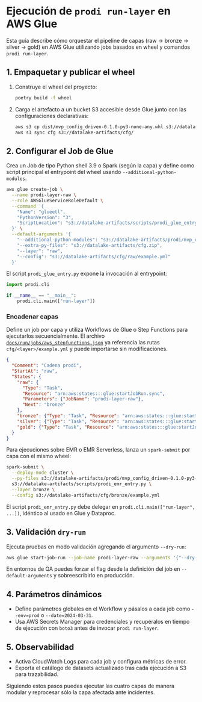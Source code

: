 # Ejecución de `prodi run-layer` en AWS Glue

Esta guía describe cómo orquestar el pipeline de capas (raw → bronze → silver →
gold) en AWS Glue utilizando jobs basados en wheel y comandos `prodi run-layer`.

## 1. Empaquetar y publicar el wheel

1. Construye el wheel del proyecto:
   ```bash
   poetry build -f wheel
   ```
2. Carga el artefacto a un bucket S3 accesible desde Glue junto con las
   configuraciones declarativas:
   ```bash
   aws s3 cp dist/mvp_config_driven-0.1.0-py3-none-any.whl s3://datalake-artifacts/prodi/
   aws s3 sync cfg s3://datalake-artifacts/cfg/
   ```

## 2. Configurar el Job de Glue

Crea un Job de tipo Python shell 3.9 o Spark (según la capa) y define como script
principal el entrypoint del wheel usando `--additional-python-modules`.

```bash
aws glue create-job \
  --name prodi-layer-raw \
  --role AWSGlueServiceRoleDefault \
  --command '{
    "Name": "glueetl",
    "PythonVersion": "3",
    "ScriptLocation": "s3://datalake-artifacts/scripts/prodi_glue_entry.py"
  }' \
  --default-arguments '{
    "--additional-python-modules": "s3://datalake-artifacts/prodi/mvp_config_driven-0.1.0-py3-none-any.whl",
    "--extra-py-files": "s3://datalake-artifacts/cfg.zip",
    "--layer": "raw",
    "--config": "s3://datalake-artifacts/cfg/raw/example.yml"
  }'
```

El script `prodi_glue_entry.py` expone la invocación al entrypoint:

```python
import prodi.cli

if __name__ == "__main__":
    prodi.cli.main(["run-layer"])
```

### Encadenar capas

Define un job por capa y utiliza Workflows de Glue o Step Functions para
ejecutarlos secuencialmente. El archivo [`docs/run/jobs/aws_stepfunctions.json`](jobs/aws_stepfunctions.json)
ya referencia las rutas `cfg/<layer>/example.yml` y puede importarse sin
modificaciones.

```json
{
  "Comment": "Cadena prodi",
  "StartAt": "raw",
  "States": {
    "raw": {
      "Type": "Task",
      "Resource": "arn:aws:states:::glue:startJobRun.sync",
      "Parameters": {"JobName": "prodi-layer-raw"},
      "Next": "bronze"
    },
    "bronze": {"Type": "Task", "Resource": "arn:aws:states:::glue:startJobRun.sync", "Parameters": {"JobName": "prodi-layer-bronze"}, "Next": "silver"},
    "silver": {"Type": "Task", "Resource": "arn:aws:states:::glue:startJobRun.sync", "Parameters": {"JobName": "prodi-layer-silver"}, "Next": "gold"},
    "gold": {"Type": "Task", "Resource": "arn:aws:states:::glue:startJobRun.sync", "Parameters": {"JobName": "prodi-layer-gold"}, "End": true}
  }
}
```

Para ejecuciones sobre EMR o EMR Serverless, lanza un `spark-submit` por capa
con el mismo wheel:

```bash
spark-submit \
  --deploy-mode cluster \
  --py-files s3://datalake-artifacts/prodi/mvp_config_driven-0.1.0-py3-none-any.whl \
  s3://datalake-artifacts/scripts/prodi_emr_entry.py \
  --layer bronze \
  --config s3://datalake-artifacts/cfg/bronze/example.yml
```

El script `prodi_emr_entry.py` debe delegar en `prodi.cli.main(["run-layer", ...])`,
idéntico al usado en Glue y Dataproc.

## 3. Validación `dry-run`

Ejecuta pruebas en modo validación agregando el argumento `--dry-run`:

```bash
aws glue start-job-run --job-name prodi-layer-raw --arguments '{"--dry-run":"true"}'
```

En entornos de QA puedes forzar el flag desde la definición del job en
`--default-arguments` y sobreescribirlo en producción.

## 4. Parámetros dinámicos

* Define parámetros globales en el Workflow y pásalos a cada job como
  `--env=prod` o `--date=2024-03-31`.
* Usa AWS Secrets Manager para credenciales y recupéralos en tiempo de ejecución
  con `boto3` antes de invocar `prodi run-layer`.

## 5. Observabilidad

* Activa CloudWatch Logs para cada job y configura métricas de error.
* Exporta el catálogo de datasets actualizado tras cada ejecución a S3 para
  trazabilidad.

Siguiendo estos pasos puedes ejecutar las cuatro capas de manera modular y
reprocesar sólo la capa afectada ante incidentes.
